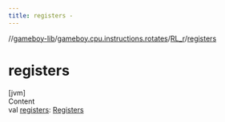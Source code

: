 ```yaml
---
title: registers -
---
```

//[gameboy-lib](../../index.md)/[gameboy.cpu.instructions.rotates](../index.md)/[RL_r](index.md)/[registers](registers.md)



# registers  
[jvm]  
Content  
val [registers](registers.md): [Registers](../../gameboy.cpu/-registers/index.md)  



